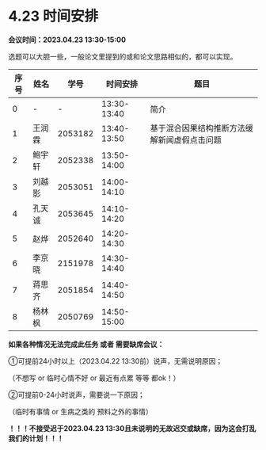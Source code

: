 # 4.23 时间安排

**会议时间：2023.04.23 13:30-15:00**

选题可以大胆一些，一般论文里提到的或和论文思路相似的，都可以实现。

| 序号 | 姓名   | 学号    | 时间安排    | 题目                                         |
| ---- | ------ | ------- | ----------- | -------------------------------------------- |
| 0    | -      | -       | 13:30-13:40 | 简介                                         |
| 1    | 王润霖 | 2053182 | 13:40-13:50 | 基于混合因果结构推断方法缓解新闻虚假点击问题 |
| 2    | 鲍宇轩 | 2052338 | 13:50-14:00 |                                              |
| 3    | 刘越影 | 2053051 | 14:00-14:10 |                                              |
| 4    | 孔天诚 | 2053645 | 14:10-14:20 |                                              |
| 5    | 赵烨   | 2052640 | 14:20-14:30 |                                              |
| 6    | 李京晓 | 2151978 | 14:30-14:40 |                                              |
| 7    | 蒋思齐 | 2051854 | 14:40-14:50 |                                              |
| 8    | 杨林枫 | 2050769 | 14:50-15:00 |                                              |

**如果各种情况无法完成此任务 或者 需要缺席会议：**

①可提前24小时以上（2023.04.22 13:30前）说声，无需说明原因；

（不想写 or 临时心情不好 or 最近有点累 等等 都ok！）

②可提前0-24小时说声，需要说一下原因；

（临时有事情 or 生病之类的 预料之外的事情）

**！！！不接受迟于2023.04.23 13:30且未说明的无故迟交或缺席，因为这会打乱我们的计划！！！**

